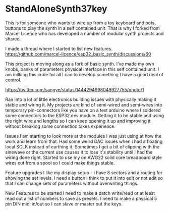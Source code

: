 # StandAloneSynth37key
This is for someone who wants to wire up from a toy keyboard and pots, buttons to play the synth in a self contained unit. That is why I forked from Marcel Licence 
who has developed a number of modular synth projects and shared.

I made a thread where I started to list new features.
https://github.com/marcel-licence/esp32_basic_synth/discussions/60


This project is moving along as a fork of basic synth. I've made my own knobs, banks of parameters physical interface in this self contained unit.
I am milking this code for all I can to develop something I have a good deal of control.

https://twitter.com/sangye/status/1444294998048927755/photo/1

Ran into a lot of little electronics building issues with physically making it stable and wiring it. My projects are kind of semi-wired and semi-wires into temporary pin-connectors like you have on a test arduino where I soldered some connectors to the ESP32 dev module.
Getting it to be stable and using the right wire and lengths so I can keep opening it up and improving it without breaking some connection takes experience. 

Issues
I am starting to look more at the modules I was just using at how the work and learn from that.
Had some weird DAC issues when i had a floating local SCLK instead of earthing it. 
Sometimes I get a bit of clipping with the sinewave or the current use causes it to lose it's stability until I had the wiring done right. 
Started to use my on AWG22 solid core breadboard style wires cut from a spool so I could make things stable.

Feature upgrades
I like my display setup - i have 8 sectors and a routing for showing the set levels. I need a button I think to put it into edit or not edit so that I can change sets of parameters without overwriting things.

New Features to be started
I need to make a patch write/read or at least read out a list of numbers to save as presets.
I need to make a physical 5 pin DIN midi in/out so I can slave or master out the keys.
